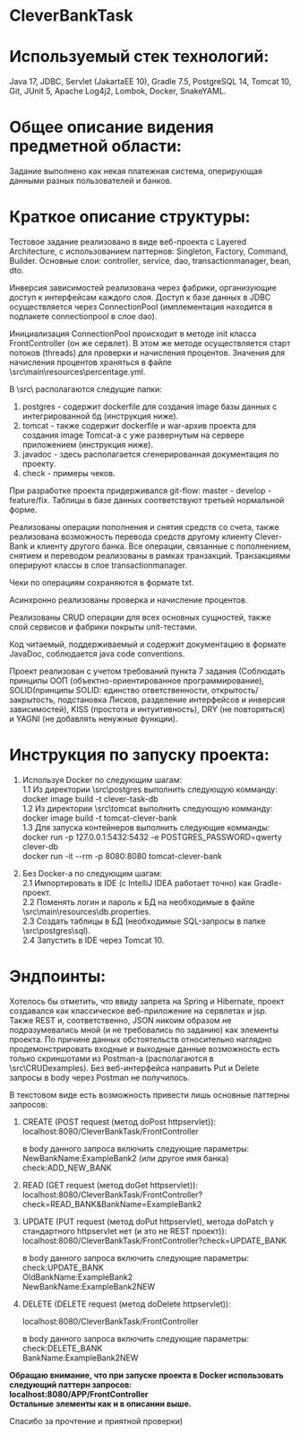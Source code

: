 # CleverBankTask

# Используемый стек технологий:
Java 17, JDBC, Servlet (JakartaEE 10), Gradle 7.5, PostgreSQL 14, Tomcat 10, Git, JUnit 5, Apache Log4j2, Lombok, Docker, SnakeYAML.
# Общее описание видения предметной области:
Задание выполнено как некая платежная система, оперирующая данными разных пользователей и банков.

# Краткое описание структуры:
Тестовое задание реализовано в виде веб-проекта c Layered Architecture, с использованием паттернов: Singleton, Factory, Command, Builder.
Основные слои: controller, service, dao, transactionmanager, bean, dto.

Инверсия зависимостей реализована через фабрики, организующие доступ к интерфейсам каждого слоя.
Доступ к базе данных в JDBC осуществляется через ConnectionPool (имплементация находится в подпакете connectionpool в слое dao).

Инициализация ConnectionPool происходит в методе init класса FrontController (он же сервлет).
В этом же методе осуществляется старт потоков (threads) для проверки и начисления процентов.
Значения для начисления процентов храняться в файле \src\main\resources\percentage.yml.

В \src\ располагаются следущие папки:
1. postgres - содержит dockerfile для создания image базы данных с интегрированной бд (инструкция ниже).
2. tomcat - также содержит dockerfile и war-архив проекта для создания image Tomcat-a с уже развернутым на сервере приложением (инструкция ниже).
3. javadoc - здесь располагается сгенерированная документация по проекту.
4. check - примеры чеков.

При разработке проекта придерживался git-flow: master - develop - feature/fix.
Таблицы в базе данных соответствуют третьей нормальной форме.

Реализованы операции пополнения и снятия средств со счета, также реализована возможность перевода средств другому клиенту Clever-Bank и клиенту другого банка.
Все операции, связанные с пополнением, снятием и переводом реализованы в рамках транзакций. Транзакциями оперируют классы в слое transactionmanager.

Чеки по операциям сохраняются в формате txt.

Асинхронно реализованы проверка и начисление процентов.

Реализованы CRUD операции для всех основных сущностей, также слой сервисов и фабрики покрыты unit-тестами.

Код читаемый, поддерживаемый и содержит документацию в формате JavaDoc, соблюдается java code conventions.

Проект реализован с учетом требований пункта 7 задания (Соблюдать принципы ООП (объектно-ориентированное программирование), SOLID(принципы SOLID: единство ответственности, открытость/закрытость, подстановка Лисков, разделение интерфейсов и инверсия зависимостей), KISS (простота и интуитивность), DRY (не повторяться) и YAGNI (не добавлять ненужные функции).

# Инструкция по запуску проекта:
1. Используя Docker по следующим шагам:  
1.1 Из директории \src\postgres выполнить следующую комманду:  
   docker image build -t clever-task-db  
1.2 Из директории \src\tomcat выполнить следующую комманду:  
   docker image build -t tomcat-clever-bank  
1.3 Для запуска контейнеров выполнить следующие комманды:  
   docker run -p 127.0.0.1:5432:5432 -e POSTGRES_PASSWORD=qwerty clever-db  
   docker run -it --rm -p 8080:8080 tomcat-clever-bank
   
3. Без Docker-a по следующим шагам:  
2.1 Импортировать в IDE (c IntelliJ IDEA работает точно) как Gradle-проект.  
2.2 Поменять логин и пароль к БД на необходимые в файле \src\main\resources\db.properties.  
2.3 Создать таблицы в БД (необходимые SQL-запросы в папке \src\postgres\sql).  
2.4 Запустить в IDE через Tomcat 10.  
   
# Эндпоинты:

Хотелось бы отметить, что ввиду запрета на Spring и Hibernate, проект создавался как классическое веб-приложение на сервлетах и jsp. 
Также REST и, соответственно, JSON никоим образом не подразумевались мной (и не требовались по заданию) как элементы проекта.
По причине данных обстоятельств относительно наглядно продемонстрировать входные и выходные данные возможность есть только скриншотами из Postman-a
(располагаются в \src\CRUDexamples). Без веб-интерфейса направить Put и Delete запросы в body через Postman не получилось.

В текстовом виде есть возможность привести лишь основные паттерны запросов:  
1. CREATE (POST request (метод doPost httpservlet)):  
   localhost:8080/CleverBankTask/FrontController  

   в body данного запроса включить следующие параметры:  
   NewBankName:ExampleBank2 (или другое имя банка)  
   check:ADD_NEW_BANK  

2. READ (GET request (метод doGet httpservlet)):    
   localhost:8080/CleverBankTask/FrontController?check=READ_BANK&BankName=ExampleBank2  

3. UPDATE (PUT request (метод doPut httpservlet), метода doPatch у стандартного httpservlet нет (и это не REST проект)):  
   localhost:8080/CleverBankTask/FrontController?check=UPDATE_BANK    

   в body данного запроса включить следующие параметры:    
   check:UPDATE_BANK   
   OldBankName:ExampleBank2   
   NewBankName:ExampleBank2NEW  

5. DELETE (DELETE request (метод doDelete httpservlet)):  

   localhost:8080/CleverBankTask/FrontController  
 
   в body данного запроса включить следующие параметры:  
   check:DELETE_BANK  
   BankName:ExampleBank2NEW  

**Обращаю внимание, что при запуске проекта в Docker использовать следующий паттерн запросов:**  
**localhost:8080/APP/FrontController**  
**Остальные элементы как и в описании выше.**  

Спасибо за прочтение и приятной проверки)
